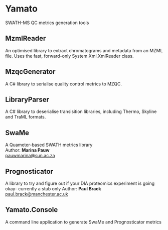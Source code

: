 # Yamato
SWATH-MS QC metrics generation tools

## MzmlReader
An optimised library to extract chromatograms and metadata from an MZML file. Uses the fast, forward-only System.Xml.XmlReader class. 

## MzqcGenerator
A C# library to serialise quality control metrics to MZQC.

## LibraryParser
A C# library to deserialise transisition libraries, including Thermo, Skyline and TraML formats.

## SwaMe
A Quameter-based SWATH metrics library  
Author: **Marina Pauw**  
pauwmarina@sun.ac.za

## Prognosticator
A library to try and figure out if your DIA proteomics experiment is going okay- currently a stub only
Author: **Paul Brack**  
paul.brack@manchester.ac.uk

## Yamato.Console
A command line application to generate SwaMe and Prognosticator metrics

